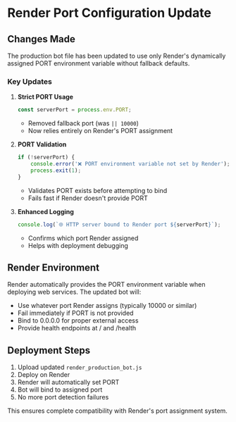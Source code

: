 # Render Port Configuration Update

## Changes Made

The production bot file has been updated to use only Render's dynamically assigned PORT environment variable without fallback defaults.

### Key Updates

1. **Strict PORT Usage**
   ```javascript
   const serverPort = process.env.PORT;
   ```
   - Removed fallback port (was `|| 10000`)
   - Now relies entirely on Render's PORT assignment

2. **PORT Validation**
   ```javascript
   if (!serverPort) {
       console.error('❌ PORT environment variable not set by Render');
       process.exit(1);
   }
   ```
   - Validates PORT exists before attempting to bind
   - Fails fast if Render doesn't provide PORT

3. **Enhanced Logging**
   ```javascript
   console.log(`🌐 HTTP server bound to Render port ${serverPort}`);
   ```
   - Confirms which port Render assigned
   - Helps with deployment debugging

## Render Environment

Render automatically provides the PORT environment variable when deploying web services. The updated bot will:

- Use whatever port Render assigns (typically 10000 or similar)
- Fail immediately if PORT is not provided
- Bind to 0.0.0.0 for proper external access
- Provide health endpoints at / and /health

## Deployment Steps

1. Upload updated `render_production_bot.js`
2. Deploy on Render
3. Render will automatically set PORT
4. Bot will bind to assigned port
5. No more port detection failures

This ensures complete compatibility with Render's port assignment system.